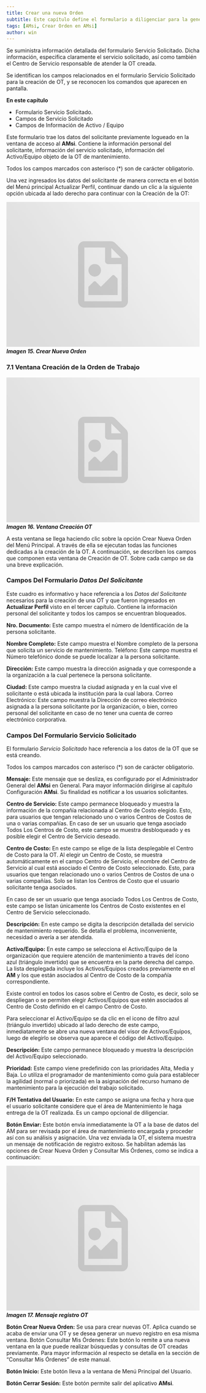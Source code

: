 ```yaml
---
title: Crear una nueva Orden
subtitle: Este capítulo define el formulario a diligenciar para la generación de una Orden de Trabajo (OT) desde AMsi.
tags: [AMsi, Crear Orden en AMsi]
author: win
---
```

Se suministra información detallada del formulario Servicio Solicitado. Dicha información, especifica claramente el servicio solicitado, así como también el Centro de Servicio responsable de atender la OT creada.

Se identifican los campos relacionados en el formulario Servicio Solicitado para la creación de OT, y se reconocen los comandos que aparecen en pantalla.

**En este capítulo**
- Formulario Servicio Solicitado.
- Campos de Servicio Solicitado
- Campos de Información de Activo / Equipo

Este formulario trae los datos del solicitante previamente logueado en la ventana de acceso al **AMsi**. Contiene la información personal del solicitante, información del servicio solicitado, información del Activo/Equipo objeto de la OT de mantenimiento. 

Todos los campos marcados con asterisco (*) son de carácter obligatorio. 

Una vez ingresados los datos del solicitante de manera correcta en el botón del Menú principal Actualizar Perfil, continuar dando un clic a la siguiente opción ubicada al lado derecho para continuar con la Creación de la OT: 

![Procesar imagen](../assets/images/placeholder.jpg) 
_**Imagen 15. Crear Nueva Orden**_ 

### 7.1	Ventana Creación de la Orden de Trabajo

![Procesar imagen](../assets/images/placeholder.jpg) 
_**Imagen 16. Ventana Creación OT**_

A esta ventana se llega haciendo clic sobre la opción Crear Nueva Orden del Menú Principal. A través de ella se ejecutan todas las funciones dedicadas a la creación de la OT. A continuación, se describen los campos que componen esta ventana de Creación de OT. Sobre cada campo se da una breve explicación.

### Campos Del Formulario _Datos Del Solicitante_
Este cuadro es informativo y hace referencia a los _Datos del Solicitante_ necesarios para la creación de una OT y que fueron ingresados en **Actualizar Perfil** visto en el tercer capítulo. Contiene la información personal del solicitante y todos los campos se encuentran bloqueados. 

**Nro. Documento:** Este campo muestra el número de Identificación de la persona solicitante. 

**Nombre Completo:** Este campo muestra el Nombre completo de la persona que solicita un servicio de mantenimiento.
Teléfono: Este campo muestra el Número telefónico donde se puede localizar a la persona solicitante.

**Dirección:** Este campo muestra la dirección asignada y que corresponde a la organización a la cual pertenece la persona solicitante. 

**Ciudad:** Este campo muestra la ciudad asignada y en la cual vive el solicitante o está ubicada la institución para la cual labora. 
Correo Electrónico: Este campo muestra la Dirección de correo electrónico asignada a la persona solicitante por la organización, o bien, correo personal del solicitante en caso de no tener una cuenta de correo electrónico corporativa.

### Campos Del Formulario Servicio Solicitado 
El formulario _Servicio Solicitado_  hace referencia a los datos de la OT que se está creando.

Todos los campos marcados con asterisco (*) son de carácter obligatorio. 

**Mensaje:** Este mensaje que se desliza, es configurado por el Administrador General del **AMsi** en General. Para mayor información dirigirse al capítulo Configuración **AMsi**. Su finalidad es notificar a los usuarios solicitantes. 

**Centro de Servicio:** Este campo permanece bloqueado y muestra la información de la compañía relacionada al Centro de Costo elegido. Esto, para usuarios que tengan relacionado uno o varios Centros de Costos de una o varias compañías. 
En caso de ser un usuario que tenga asociado Todos Los Centros de Costo, este campo se muestra desbloqueado y es posible elegir el Centro de Servicio deseado.  

**Centro de Costo:** En este campo se elige de la lista desplegable el Centro de Costo para la OT. Al elegir un Centro de Costo, se muestra automáticamente en el campo Centro de Servicio, el nombre del Centro de Servicio al cual está asociado el Centro de Costo seleccionado. Esto, para usuarios que tengan relacionado uno o varios Centros de Costos de una o varias compañías. Solo se listan los Centros de Costo que el usuario solicitante tenga  asociados. 

En caso de ser un usuario que tenga asociado Todos Los Centros de Costo, este campo se listan únicamente los Centros de Costo existentes en el Centro de Servicio seleccionado. 

**Descripción:** En este campo se digita la descripción detallada del servicio de mantenimiento requerido. Se detalla el problema, inconveniente, necesidad o avería a ser atendida.

**Activo/Equipo:** En este campo se selecciona el Activo/Equipo de la organización que requiere atención de mantenimiento a través del ícono azul (triángulo invertido) que se encuentra en la parte derecha del campo. La lista desplegada incluye los Activos/Equipos creados previamente en el **AM** y los que están asociados al Centro de Costo de la compañía correspondiente.

Existe control en todos los casos sobre el Centro de Costo, es decir, solo se despliegan o se permiten elegir Activos/Equipos que estén asociados al Centro de Costo definido en el campo Centro de Costo.

Para seleccionar el Activo/Equipo se da clic en el icono de filtro azul (triángulo invertido) ubicado al lado derecho de este campo, inmediatamente se abre una nueva ventana del visor de Activos/Equipos, luego de elegirlo se observa que aparece el código del Activo/Equipo. 

**Descripción:** Este campo permanece bloqueado y muestra la descripción del Activo/Equipo seleccionado.

**Prioridad:** Este campo viene predefinido con las prioridades Alta, Media y Baja. Lo utiliza el programador de mantenimiento como guía para establecer la agilidad (normal o priorizada) en la asignación del recurso humano de mantenimiento para la ejecución del trabajo solicitado.

**F/H Tentativa del Usuario:** En este campo se asigna una fecha y hora que el usuario solicitante considere que el área de Mantenimiento le haga entrega de la OT realizada. Es un campo opcional de diligenciar.

**Botón Enviar:** Este botón envía inmediatamente la OT a la base de datos del AM para ser revisada por el área de mantenimiento encargada y proceder así con su análisis y asignación. 
Una vez enviada la OT, el sistema muestra un mensaje de notificación de registro exitoso. Se habilitan además las opciones de Crear Nueva Orden y Consultar Mis Órdenes, como se indica a continuación:

![Procesar imagen](../assets/images/placeholder.jpg) 
_**Imagen 17.  Mensaje registro OT**_

**Botón Crear Nueva Orden:** Se usa para crear nuevas OT. Aplica cuando se acaba de enviar una OT y se desea generar un nuevo registro en esa misma ventana.
Botón Consultar Mis Órdenes: Este botón lo remite a una nueva ventana en la que puede realizar búsquedas y consultas de OT creadas previamente. Para mayor información al respecto se detalla en la sección de “Consultar Mis Órdenes” de este manual.

**Botón Inicio:** Este botón lleva a la ventana de Menú Principal del Usuario.

**Botón Cerrar Sesión:** Este botón permite salir del aplicativo **AMsi**.